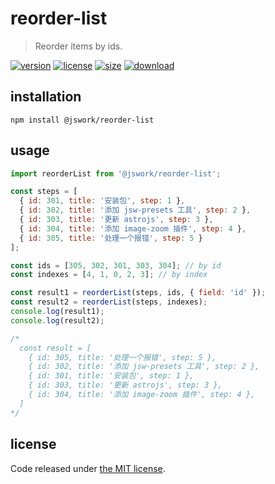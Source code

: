 # reorder-list
> Reorder items by ids.

[![version][version-image]][version-url]
[![license][license-image]][license-url]
[![size][size-image]][size-url]
[![download][download-image]][download-url]

## installation
```shell
npm install @jswork/reorder-list
```

## usage
```js
import reorderList from '@jswork/reorder-list';

const steps = [
  { id: 301, title: '安装包', step: 1 },
  { id: 302, title: '添加 jsw-presets 工具', step: 2 },
  { id: 303, title: '更新 astrojs', step: 3 },
  { id: 304, title: '添加 image-zoom 插件', step: 4 },
  { id: 305, title: '处理一个报错', step: 5 }
];

const ids = [305, 302, 301, 303, 304]; // by id
const indexes = [4, 1, 0, 2, 3]; // by index

const result1 = reorderList(steps, ids, { field: 'id' });
const result2 = reorderList(steps, indexes);
console.log(result1);
console.log(result2);

/*
  const result = [
    { id: 305, title: '处理一个报错', step: 5 },
    { id: 302, title: '添加 jsw-presets 工具', step: 2 },
    { id: 301, title: '安装包', step: 1 },
    { id: 303, title: '更新 astrojs', step: 3 },
    { id: 304, title: '添加 image-zoom 插件', step: 4 },
  ]
*/
```

## license
Code released under [the MIT license](https://github.com/afeiship/reorder-list/blob/master/LICENSE.txt).

[version-image]: https://img.shields.io/npm/v/@jswork/reorder-list
[version-url]: https://npmjs.org/package/@jswork/reorder-list

[license-image]: https://img.shields.io/npm/l/@jswork/reorder-list
[license-url]: https://github.com/afeiship/reorder-list/blob/master/LICENSE.txt

[size-image]: https://img.shields.io/bundlephobia/minzip/@jswork/reorder-list
[size-url]: https://github.com/afeiship/reorder-list/blob/master/dist/index.min.js

[download-image]: https://img.shields.io/npm/dm/@jswork/reorder-list
[download-url]: https://www.npmjs.com/package/@jswork/reorder-list
